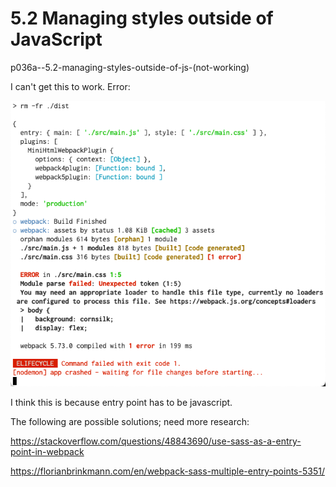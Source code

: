 # 5.2 Managing styles outside of JavaScript

p036a--5.2-managing-styles-outside-of-js-(not-working)


I can't get this to work. Error: 

![Error](./docs/execution-error.png)



I think this is because entry point has to be javascript. 

The following are possible solutions; need more research:

https://stackoverflow.com/questions/48843690/use-sass-as-a-entry-point-in-webpack

https://florianbrinkmann.com/en/webpack-sass-multiple-entry-points-5351/







